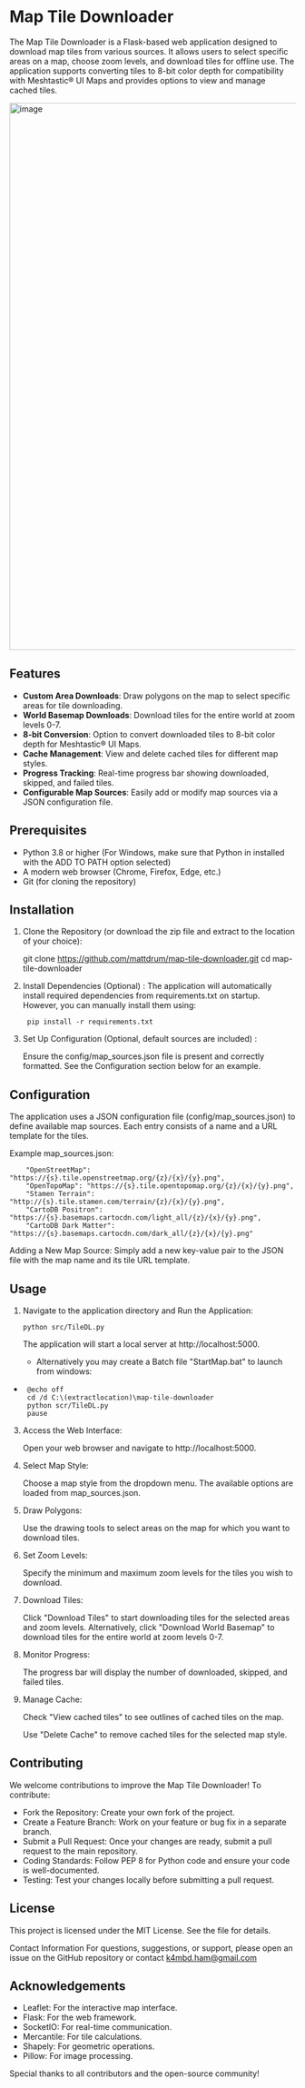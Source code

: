 # Map Tile Downloader

The Map Tile Downloader is a Flask-based web application designed to download map tiles from various sources. It allows users to select specific areas on a map, choose zoom levels, and download tiles for offline use. The application supports converting tiles to 8-bit color depth for compatibility with Meshtastic® UI Maps and provides options to view and manage cached tiles.

<img width="964" alt="image" src="https://github.com/user-attachments/assets/57b041c9-2be6-4bf4-9ed4-98df24472a47" />

## Features

- **Custom Area Downloads**: Draw polygons on the map to select specific areas for tile downloading.
- **World Basemap Downloads**: Download tiles for the entire world at zoom levels 0-7.
- **8-bit Conversion**: Option to convert downloaded tiles to 8-bit color depth for Meshtastic® UI Maps.
- **Cache Management**: View and delete cached tiles for different map styles.
- **Progress Tracking**: Real-time progress bar showing downloaded, skipped, and failed tiles.
- **Configurable Map Sources**: Easily add or modify map sources via a JSON configuration file.

## Prerequisites

- Python 3.8 or higher (For Windows, make sure that Python in installed with the ADD TO PATH option selected)
- A modern web browser (Chrome, Firefox, Edge, etc.)
- Git (for cloning the repository)

## Installation

1. Clone the Repository (or download the zip file and extract to the location of your choice):
   
	git clone https://github.com/mattdrum/map-tile-downloader.git
	cd map-tile-downloader
   
2. Install Dependencies (Optional) :
    	The application will automatically install required dependencies from requirements.txt on startup. However, you can manually install them using:

		pip install -r requirements.txt

3. Set Up Configuration (Optional, default sources are included) :

   Ensure the config/map_sources.json file is present and correctly formatted. See the Configuration section below for an example.
   
   
## Configuration
The application uses a JSON configuration file (config/map_sources.json) to define available map sources. Each entry consists of a name and a URL template for the tiles.

Example map_sources.json:
	
		"OpenStreetMap": "https://{s}.tile.openstreetmap.org/{z}/{x}/{y}.png",
		"OpenTopoMap": "https://{s}.tile.opentopomap.org/{z}/{x}/{y}.png",
		"Stamen Terrain": "http://{s}.tile.stamen.com/terrain/{z}/{x}/{y}.png",
		"CartoDB Positron": "https://{s}.basemaps.cartocdn.com/light_all/{z}/{x}/{y}.png",
		"CartoDB Dark Matter": "https://{s}.basemaps.cartocdn.com/dark_all/{z}/{x}/{y}.png"
	

Adding a New Map Source: Simply add a new key-value pair to the JSON file with the map name and its tile URL template.


## Usage
1.	Navigate to the application directory and Run the Application:

		python src/TileDL.py
	
	The application will start a local server at http://localhost:5000.
	- Alternatively you may create a Batch file "StartMap.bat" to launch from windows:
 - 		@echo off
		cd /d C:\(extractlocation)\map-tile-downloader
		python scr/TileDL.py
		pause

3. 	Access the Web Interface:

	Open your web browser and navigate to http://localhost:5000.
		
4. 	Select Map Style:

	Choose a map style from the dropdown menu. The available options are loaded from map_sources.json.
5. 	Draw Polygons:
	
	Use the drawing tools to select areas on the map for which you want to download tiles.
		
6.	Set Zoom Levels:
	
	Specify the minimum and maximum zoom levels for the tiles you wish to download.

7.	Download Tiles:

	Click "Download Tiles" to start downloading tiles for the selected areas and zoom levels.
	Alternatively, click "Download World Basemap" to download tiles for the entire world at zoom levels 0-7.

8.	Monitor Progress:

	The progress bar will display the number of downloaded, skipped, and failed tiles.

9.	Manage Cache:

	Check "View cached tiles" to see outlines of cached tiles on the map.

	Use "Delete Cache" to remove cached tiles for the selected map style.


## Contributing

We welcome contributions to improve the Map Tile Downloader! To contribute:

- Fork the Repository: Create your own fork of the project.
- Create a Feature Branch: Work on your feature or bug fix in a separate branch.
- Submit a Pull Request: Once your changes are ready, submit a pull request to the main repository.
- Coding Standards: Follow PEP 8 for Python code and ensure your code is well-documented.
- Testing: Test your changes locally before submitting a pull request.

## License

This project is licensed under the MIT License. See the  file for details.

Contact Information
For questions, suggestions, or support, please open an issue on the GitHub repository or contact k4mbd.ham@gmail.com

## Acknowledgements

- Leaflet: For the interactive map interface.
- Flask: For the web framework.
- SocketIO: For real-time communication.
- Mercantile: For tile calculations.
- Shapely: For geometric operations.
- Pillow: For image processing.

Special thanks to all contributors and the open-source community!
